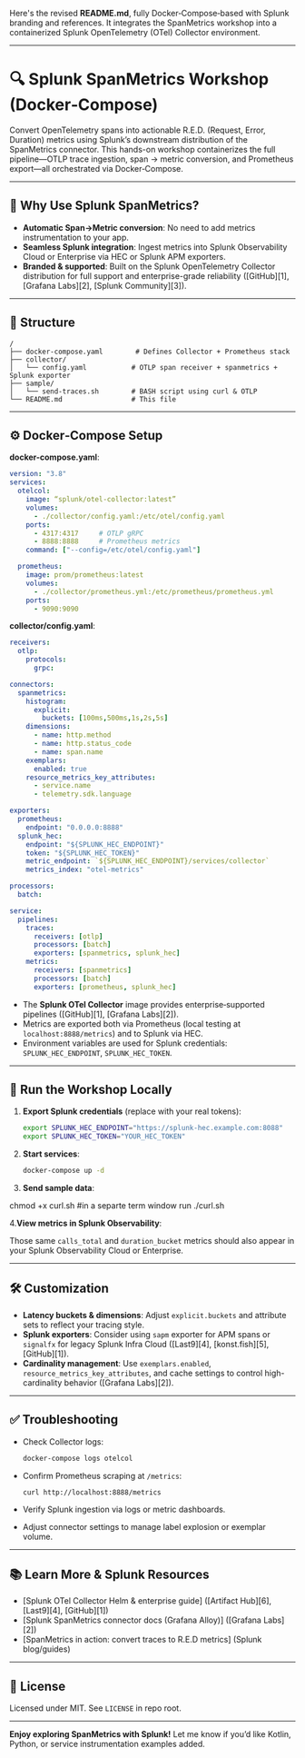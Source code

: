 Here's the revised **README.md**, fully Docker‑Compose‑based with Splunk branding and references. It integrates the SpanMetrics workshop into a containerized Splunk OpenTelemetry (OTel) Collector environment.

---

# 🔍 Splunk SpanMetrics Workshop (Docker‑Compose)

Convert OpenTelemetry spans into actionable R.E.D. (Request, Error, Duration) metrics using Splunk’s downstream distribution of the SpanMetrics connector. This hands-on workshop containerizes the full pipeline—OTLP trace ingestion, span → metric conversion, and Prometheus export—all orchestrated via Docker‑Compose.

---

## 🚀 Why Use Splunk SpanMetrics?

* **Automatic Span→Metric conversion**: No need to add metrics instrumentation to your app.
* **Seamless Splunk integration**: Ingest metrics into Splunk Observability Cloud or Enterprise via HEC or Splunk APM exporters.
* **Branded & supported**: Built on the Splunk OpenTelemetry Collector distribution for full support and enterprise-grade reliability ([GitHub][1], [Grafana Labs][2], [Splunk Community][3]).

---

## 🧩 Structure

```
/
├── docker-compose.yaml        # Defines Collector + Prometheus stack
├── collector/
│   └── config.yaml           # OTLP span receiver + spanmetrics + Splunk exporter
├── sample/
│   └── send-traces.sh        # BASH script using curl & OTLP
└── README.md                 # This file
```

---

## ⚙️ Docker‑Compose Setup

**docker-compose.yaml**:

```yaml
version: "3.8"
services:
  otelcol:
    image: “splunk/otel-collector:latest”
    volumes:
      - ./collector/config.yaml:/etc/otel/config.yaml
    ports:
      - 4317:4317     # OTLP gRPC
      - 8888:8888     # Prometheus metrics
    command: ["--config=/etc/otel/config.yaml"]

  prometheus:
    image: prom/prometheus:latest
    volumes:
      - ./collector/prometheus.yml:/etc/prometheus/prometheus.yml
    ports:
      - 9090:9090
```

**collector/config.yaml**:

```yaml
receivers:
  otlp:
    protocols:
      grpc:

connectors:
  spanmetrics:
    histogram:
      explicit:
        buckets: [100ms,500ms,1s,2s,5s]
    dimensions:
      - name: http.method
      - name: http.status_code
      - name: span.name
    exemplars:
      enabled: true
    resource_metrics_key_attributes:
      - service.name
      - telemetry.sdk.language

exporters:
  prometheus:
    endpoint: "0.0.0.0:8888"
  splunk_hec:
    endpoint: "${SPLUNK_HEC_ENDPOINT}"
    token: "${SPLUNK_HEC_TOKEN}"
    metric_endpoint: `${SPLUNK_HEC_ENDPOINT}/services/collector`
    metrics_index: "otel-metrics"

processors:
  batch:

service:
  pipelines:
    traces:
      receivers: [otlp]
      processors: [batch]
      exporters: [spanmetrics, splunk_hec]
    metrics:
      receivers: [spanmetrics]
      processors: [batch]
      exporters: [prometheus, splunk_hec]
```

* The **Splunk OTel Collector** image provides enterprise‑supported pipelines ([GitHub][1], [Grafana Labs][2]).
* Metrics are exported both via Prometheus (local testing at `localhost:8888/metrics`) and to Splunk via HEC.
* Environment variables are used for Splunk credentials: `SPLUNK_HEC_ENDPOINT`, `SPLUNK_HEC_TOKEN`.

---

## 🧪 Run the Workshop Locally

1. **Export Splunk credentials** (replace with your real tokens):

   ```bash
   export SPLUNK_HEC_ENDPOINT="https://splunk-hec.example.com:8088"
   export SPLUNK_HEC_TOKEN="YOUR_HEC_TOKEN"
   ```

2. **Start services**:

   ```bash
   docker-compose up -d
   ```

3. **Send sample data**:

  chmod +x curl.sh
  #in a separte term window run ./curl.sh

4.**View metrics in Splunk Observability**:


   Those same `calls_total` and `duration_bucket` metrics should also appear in your Splunk Observability Cloud or Enterprise.

---

## 🛠️ Customization

* **Latency buckets & dimensions**: Adjust `explicit.buckets` and attribute sets to reflect your tracing style.
* **Splunk exporters**: Consider using `sapm` exporter for APM spans or `signalfx` for legacy Splunk Infra Cloud ([Last9][4], [konst.fish][5], [GitHub][1]).
* **Cardinality management**: Use `exemplars.enabled`, `resource_metrics_key_attributes`, and cache settings to control high-cardinality behavior ([Grafana Labs][2]).

---

## ✅ Troubleshooting

* Check Collector logs:

  ```bash
  docker-compose logs otelcol
  ```
* Confirm Prometheus scraping at `/metrics`:

  ```
  curl http://localhost:8888/metrics
  ```
* Verify Splunk ingestion via logs or metric dashboards.
* Adjust connector settings to manage label explosion or exemplar volume.

---

## 📚 Learn More & Splunk Resources

* \[Splunk OTel Collector Helm & enterprise guide] ([Artifact Hub][6], [Last9][4], [GitHub][1])
* \[Splunk SpanMetrics connector docs (Grafana Alloy)] ([Grafana Labs][2])
* \[SpanMetrics in action: convert traces to R.E.D metrics] (Splunk blog/guides)

---

## 📝 License

Licensed under MIT. See `LICENSE` in repo root.

---

**Enjoy exploring SpanMetrics with Splunk!** Let me know if you’d like Kotlin, Python, or service instrumentation examples added.

